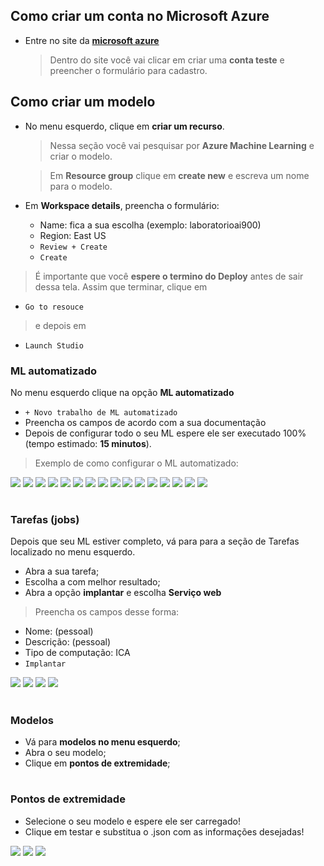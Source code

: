## Como criar um conta no Microsoft Azure

- Entre no site da **[microsoft azure](azure.microsoft.com)**
	> Dentro do site você vai clicar em criar uma **conta teste** e preencher o formulário para cadastro. 


## Como  criar um modelo

- No menu esquerdo, clique em **criar um recurso**.
	> Nessa seção você vai pesquisar por **Azure Machine Learning** e criar o modelo.
	
	> Em **Resource group** clique em **create new** e escreva um nome para o modelo.

 - Em **Workspace details**, preencha o formulário:

   - Name: fica a sua escolha (exemplo: laboratorioai900)
   - Region: East US
   - `Review + Create` 
   - `Create` 
  
> É importante que você **espere o termino do Deploy** antes de sair dessa tela. Assim que terminar, clique em

 - `Go to resouce`

> e depois em

 - `Launch Studio`

### ML automatizado

No menu esquerdo clique na opção **ML automatizado**

- `+ Novo trabalho de ML automatizado`
- Preencha os campos de acordo com a sua documentação
- Depois de configurar todo o seu ML espere ele ser executado 100% (tempo estimado: **15 minutos**).

> Exemplo de como configurar o ML automatizado:
> 
<img src="./images/1.png" />
<img src="./images/2.png" />
<img src="./images/3.png" />
<img src="./images/4.png" />
<img src="./images/5.png" />
<img src="./images/6.png" />
<img src="./images/6.png" />
<img src="./images/7.png" />
<img src="./images/8.png" />
<img src="./images/9.png" />
<img src="./images/10.png" />
<img src="./images/111.png" />
<img src="./images/12.png" />
<img src="./images/13.png" />
<img src="./images/14.png" />
<img src="./images/15.png" />

#

### Tarefas (jobs)
Depois que seu ML estiver completo, vá para para a seção de Tarefas localizado no menu esquerdo.

- Abra a sua tarefa;
- Escolha a com melhor resultado;
- Abra a opção **implantar** e escolha **Serviço web**

> Preencha os campos desse forma:

- Nome: (pessoal)
- Descrição: (pessoal)
- Tipo de computação: ICA
- `Implantar`

<img src="images/17.png" />
<img src="images/18.png" />
<img src="images/19.png" />
<img src="images/20.png" />

#

### Modelos

- Vá para **modelos no menu esquerdo**;
- Abra o seu modelo;
- Clique em **pontos de extremidade**;

#

### Pontos de extremidade
- Selecione o seu modelo e espere ele ser carregado!
-  Clique em testar e substitua o .json com as informações desejadas! 

<img src="images/21.png" />
<img src="images/22.png" />
<img src="images/23.png" />
